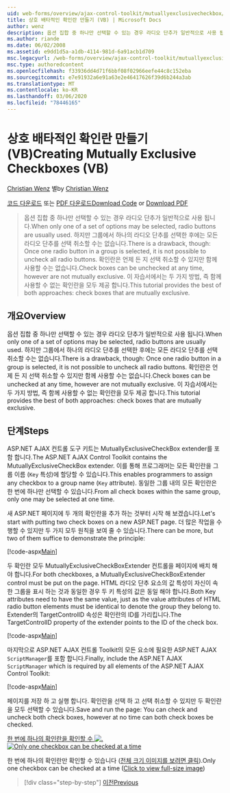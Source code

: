 ```yaml
---
uid: web-forms/overview/ajax-control-toolkit/mutuallyexclusivecheckbox/creating-mutually-exclusive-checkboxes-vb
title: 상호 배타적인 확인란 만들기 (VB) | Microsoft Docs
author: wenz
description: 옵션 집합 중 하나만 선택할 수 있는 경우 라디오 단추가 일반적으로 사용 됩니다. 그러나 그룹에서 하나의 라디오 단추를 선택 하면 단점이 있습니다,...
ms.author: riande
ms.date: 06/02/2008
ms.assetid: e9dd1d5a-a1db-4114-981d-6a91acb1d709
msc.legacyurl: /web-forms/overview/ajax-control-toolkit/mutuallyexclusivecheckbox/creating-mutually-exclusive-checkboxes-vb
msc.type: authoredcontent
ms.openlocfilehash: f33936dd4d71f6bbf08f02966eefe44c8c152eba
ms.sourcegitcommit: e7e91932a6e91a63e2e46417626f39d6b244a3ab
ms.translationtype: MT
ms.contentlocale: ko-KR
ms.lasthandoff: 03/06/2020
ms.locfileid: "78446165"
---
```

# <a name="creating-mutually-exclusive-checkboxes-vb"></a><span data-ttu-id="198c1-104">상호 배타적인 확인란 만들기(VB)</span><span class="sxs-lookup"><span data-stu-id="198c1-104">Creating Mutually Exclusive Checkboxes (VB)</span></span>

<span data-ttu-id="198c1-105">[Christian Wenz](https://github.com/wenz) 별</span><span class="sxs-lookup"><span data-stu-id="198c1-105">by [Christian Wenz](https://github.com/wenz)</span></span>

<span data-ttu-id="198c1-106">[코드 다운로드](https://download.microsoft.com/download/9/3/f/93f8daea-bebd-4821-833b-95205389c7d0/MutuallyExclusiveCheckBox0.vb.zip) 또는 [PDF 다운로드](https://download.microsoft.com/download/b/6/a/b6ae89ee-df69-4c87-9bfb-ad1eb2b23373/mutuallyexclusivecheckbox0VB.pdf)</span><span class="sxs-lookup"><span data-stu-id="198c1-106">[Download Code](https://download.microsoft.com/download/9/3/f/93f8daea-bebd-4821-833b-95205389c7d0/MutuallyExclusiveCheckBox0.vb.zip) or [Download PDF](https://download.microsoft.com/download/b/6/a/b6ae89ee-df69-4c87-9bfb-ad1eb2b23373/mutuallyexclusivecheckbox0VB.pdf)</span></span>

> <span data-ttu-id="198c1-107">옵션 집합 중 하나만 선택할 수 있는 경우 라디오 단추가 일반적으로 사용 됩니다.</span><span class="sxs-lookup"><span data-stu-id="198c1-107">When only one of a set of options may be selected, radio buttons are usually used.</span></span> <span data-ttu-id="198c1-108">하지만 그룹에서 하나의 라디오 단추를 선택한 후에는 모든 라디오 단추를 선택 취소할 수는 없습니다.</span><span class="sxs-lookup"><span data-stu-id="198c1-108">There is a drawback, though: Once one radio button in a group is selected, it is not possible to uncheck all radio buttons.</span></span> <span data-ttu-id="198c1-109">확인란은 언제 든 지 선택 취소할 수 있지만 함께 사용할 수는 없습니다.</span><span class="sxs-lookup"><span data-stu-id="198c1-109">Check boxes can be unchecked at any time, however are not mutually exclusive.</span></span> <span data-ttu-id="198c1-110">이 자습서에서는 두 가지 방법, 즉 함께 사용할 수 없는 확인란을 모두 제공 합니다.</span><span class="sxs-lookup"><span data-stu-id="198c1-110">This tutorial provides the best of both approaches: check boxes that are mutually exclusive.</span></span>

## <a name="overview"></a><span data-ttu-id="198c1-111">개요</span><span class="sxs-lookup"><span data-stu-id="198c1-111">Overview</span></span>

<span data-ttu-id="198c1-112">옵션 집합 중 하나만 선택할 수 있는 경우 라디오 단추가 일반적으로 사용 됩니다.</span><span class="sxs-lookup"><span data-stu-id="198c1-112">When only one of a set of options may be selected, radio buttons are usually used.</span></span> <span data-ttu-id="198c1-113">하지만 그룹에서 하나의 라디오 단추를 선택한 후에는 모든 라디오 단추를 선택 취소할 수는 없습니다.</span><span class="sxs-lookup"><span data-stu-id="198c1-113">There is a drawback, though: Once one radio button in a group is selected, it is not possible to uncheck all radio buttons.</span></span> <span data-ttu-id="198c1-114">확인란은 언제 든 지 선택 취소할 수 있지만 함께 사용할 수는 없습니다.</span><span class="sxs-lookup"><span data-stu-id="198c1-114">Check boxes can be unchecked at any time, however are not mutually exclusive.</span></span> <span data-ttu-id="198c1-115">이 자습서에서는 두 가지 방법, 즉 함께 사용할 수 없는 확인란을 모두 제공 합니다.</span><span class="sxs-lookup"><span data-stu-id="198c1-115">This tutorial provides the best of both approaches: check boxes that are mutually exclusive.</span></span>

## <a name="steps"></a><span data-ttu-id="198c1-116">단계</span><span class="sxs-lookup"><span data-stu-id="198c1-116">Steps</span></span>

<span data-ttu-id="198c1-117">ASP.NET AJAX 컨트롤 도구 키트는 MutuallyExclusiveCheckBox extender를 포함 합니다.</span><span class="sxs-lookup"><span data-stu-id="198c1-117">The ASP.NET AJAX Control Toolkit contains the MutuallyExclusiveCheckBox extender.</span></span> <span data-ttu-id="198c1-118">이를 통해 프로그래머는 모든 확인란을 그룹 이름 (`Key` 특성)에 할당할 수 있습니다.</span><span class="sxs-lookup"><span data-stu-id="198c1-118">This enables programmers to assign any checkbox to a group name (`Key` attribute).</span></span> <span data-ttu-id="198c1-119">동일한 그룹 내의 모든 확인란은 한 번에 하나만 선택할 수 있습니다.</span><span class="sxs-lookup"><span data-stu-id="198c1-119">From all check boxes within the same group, only one may be selected at one time.</span></span>

<span data-ttu-id="198c1-120">새 ASP.NET 페이지에 두 개의 확인란을 추가 하는 것부터 시작 해 보겠습니다.</span><span class="sxs-lookup"><span data-stu-id="198c1-120">Let's start with putting two check boxes on a new ASP.NET page.</span></span> <span data-ttu-id="198c1-121">더 많은 작업을 수행할 수 있지만 두 가지 모두 원칙을 보여 줄 수 있습니다.</span><span class="sxs-lookup"><span data-stu-id="198c1-121">There can be more, but two of them suffice to demonstrate the principle:</span></span>

[!code-aspx[Main](creating-mutually-exclusive-checkboxes-vb/samples/sample1.aspx)]

<span data-ttu-id="198c1-122">두 확인란 모두 MutuallyExclusiveCheckBoxExtender 컨트롤을 페이지에 배치 해야 합니다.</span><span class="sxs-lookup"><span data-stu-id="198c1-122">For both checkboxes, a MutuallyExclusiveCheckBoxExtender control must be put on the page.</span></span> <span data-ttu-id="198c1-123">HTML 라디오 단추 요소의 값 특성이 자신이 속한 그룹을 표시 하는 것과 동일한 경우 두 키 특성의 값은 동일 해야 합니다.</span><span class="sxs-lookup"><span data-stu-id="198c1-123">Both Key attributes need to have the same value, just as the value attributes of HTML radio button elements must be identical to denote the group they belong to.</span></span> <span data-ttu-id="198c1-124">Extender의 TargetControlID 속성은 확인란의 ID를 가리킵니다.</span><span class="sxs-lookup"><span data-stu-id="198c1-124">The TargetControlID property of the extender points to the ID of the check box.</span></span>

[!code-aspx[Main](creating-mutually-exclusive-checkboxes-vb/samples/sample2.aspx)]

<span data-ttu-id="198c1-125">마지막으로 ASP.NET AJAX 컨트롤 Toolkit의 모든 요소에 필요한 ASP.NET AJAX `ScriptManager`를 포함 합니다.</span><span class="sxs-lookup"><span data-stu-id="198c1-125">Finally, include the ASP.NET AJAX `ScriptManager` which is required by all elements of the ASP.NET AJAX Control Toolkit:</span></span>

[!code-aspx[Main](creating-mutually-exclusive-checkboxes-vb/samples/sample3.aspx)]

<span data-ttu-id="198c1-126">페이지를 저장 하 고 실행 합니다. 확인란을 선택 하 고 선택 취소할 수 있지만 두 확인란을 모두 선택할 수 있습니다.</span><span class="sxs-lookup"><span data-stu-id="198c1-126">Save and run the page: You can check and uncheck both check boxes, however at no time can both check boxes be checked.</span></span>

<span data-ttu-id="198c1-127">[한 번에 하나의 확인란을 확인할 수 ![.](creating-mutually-exclusive-checkboxes-vb/_static/image2.png)](creating-mutually-exclusive-checkboxes-vb/_static/image1.png)</span><span class="sxs-lookup"><span data-stu-id="198c1-127">[![Only one checkbox can be checked at a time](creating-mutually-exclusive-checkboxes-vb/_static/image2.png)](creating-mutually-exclusive-checkboxes-vb/_static/image1.png)</span></span>

<span data-ttu-id="198c1-128">한 번에 하나의 확인란만 확인할 수 있습니다 ([전체 크기 이미지를 보려면 클릭](creating-mutually-exclusive-checkboxes-vb/_static/image3.png)).</span><span class="sxs-lookup"><span data-stu-id="198c1-128">Only one checkbox can be checked at a time ([Click to view full-size image](creating-mutually-exclusive-checkboxes-vb/_static/image3.png))</span></span>

> [!div class="step-by-step"]
> [<span data-ttu-id="198c1-129">이전</span><span class="sxs-lookup"><span data-stu-id="198c1-129">Previous</span></span>](creating-mutually-exclusive-checkboxes-cs.md)
